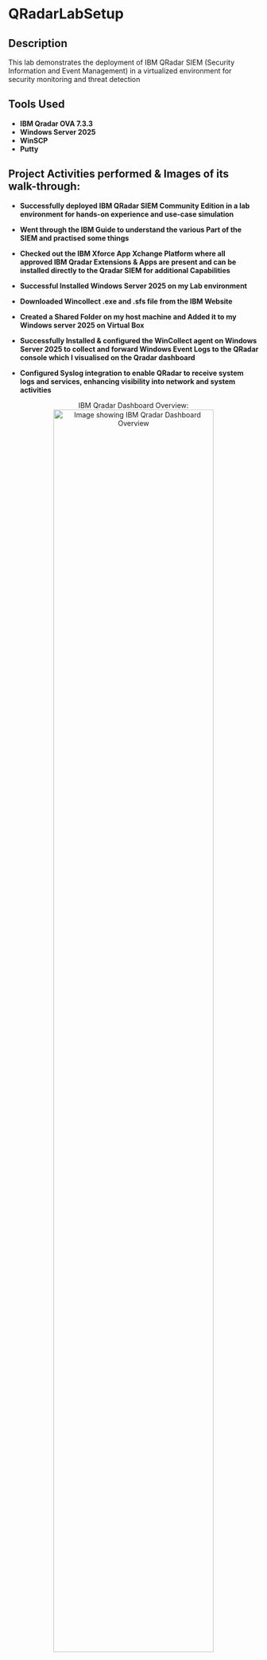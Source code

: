 
# QRadarLabSetup

<h2>Description</h2>
This lab demonstrates the deployment of IBM QRadar SIEM (Security Information and Event Management) in a virtualized environment for security monitoring and threat detection

<h2> Tools Used</h2>

- <b>IBM Qradar OVA 7.3.3</b> 
- <b>Windows Server 2025</b>
- <b>WinSCP</b>
- <b>Putty</b>

<h2>Project Activities performed & Images of its walk-through:</h2>

- <b>Successfully deployed IBM QRadar SIEM Community Edition in a lab environment for hands-on experience and use-case simulation</b>

- <b> Went through the IBM Guide  to understand the various Part of the SIEM and practised some things</b>

- <b>Checked out the IBM Xforce App Xchange Platform where all approved IBM Qradar Extensions & Apps are present and can be installed directly to the Qradar SIEM for additional Capabilities</b>

- <b>Successful Installed Windows Server 2025 on my Lab environment</b>

- <b>Downloaded Wincollect .exe and .sfs file from the IBM Website</b>

- <b>Created a Shared Folder on my host machine and Added it to my Windows server 2025 on Virtual Box</b>

- <b>Successfully Installed & configured the WinCollect agent on Windows Server 2025 to collect and forward Windows Event Logs to the QRadar console which I visualised on the Qradar dashboard</b>

- <b>Configured Syslog integration to enable QRadar to receive system logs and services, enhancing visibility into network and system activities</b>

<p align="center">
IBM Qradar Dashboard Overview: <br/>
<img src="https://i.imgur.com/3F5CMsr.png" height="80%" width="80%" alt="Image showing IBM Qradar Dashboard Overview"/>
<br />
<br />
IBM Qradar Admin tab:  <br/>
<img src="https://i.imgur.com/ACBZPz0.png" height="80%" width="80%" alt="Image showing IBM Qradar Admin tab"/>
<br />
<br />
Qradar Status on Console: <br/>
<img src="https://i.imgur.com/AdPYHJT.png" height="80%" width="80%" alt="Image showing Qradar Status on Console"/>
<br />
<br />
IBM Qradar SIEM Reports:  <br/>
<img src="https://i.imgur.com/du5AX5T.png" height="80%" width="80%" alt="Image showing IBM Qradar SIEM Reports"/>
<br />
<br />
Installing Wincollect on Windows Server 2025:  <br/>
<img src="https://i.imgur.com/Di0d7d6.png" height="80%" width="80%" alt=" Image Installing Wincollect on Windows Server 2025"/>
<br />
<br />
Still Installing Wincollect on Windows Server 2025:  <br/>
<img src="https://i.imgur.com/yyQKAVG.png" height="80%" width="80%" alt="Image showing Installing Wincollect on Windows Server 2025"/>
<br />
<br />

<img src="https://i.imgur.com/JuMKO19.png" height="80%" width="80%" alt="Image showing Installing Wincollect on Windows Server 2025"/>
<br />
<br />

<img src="https://i.imgur.com/FDgqR1R.png" height="80%" width="80%" alt="Image showing Installing Wincollect on Windows Server 2025 "/>
  <br />
<br />
Configuring Wincollect Agent on Qradar SIEM:  <br/>
<img src="https://i.imgur.com/icteSr3.png" height="80%" width="80%" alt="Image showing Configuring Wincollect Agent on Qradar SIEM"/>
  <br />
<br />
Configuring a Log Source on Qradar SIEM:  <br/>
<img src="https://i.imgur.com/MarJCZq.png" height="80%" width="80%" alt=Image showing Configuring a Log Source on Qradar SIEM"/>
  <br />
<br />
Deploying Changes to Qradar SIEM:  <br/>
<img src="https://i.imgur.com/MUyELjH.png" height="80%" width="80%" alt="Image showing Deploying Changes to Qradar SIEM"/>
  <br />
<br />
Location to add scripts for syslog integration:  <br/>
<img src="https://i.imgur.com/B0LtITe.png" height="80%" width="80%" alt="Image showing Location to add scripts for syslog integration"/>
<br />
IBM Qradar SIEM Details:  <br/>
<img src="https://i.imgur.com/6meJMYW.png" height="80%" width="80%" alt="Image showing IBM Qradar SIEM Detail"/>
  <br />
</p>
